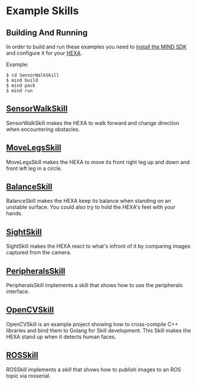 # Example Skills

## Building And Running 
In order to build and run these examples you need to [install the MIND SDK](https://www.vincross.com/developer/introduction/getting-started/macos-&-linux)
and configure it for your [HEXA](https://www.vincross.com/hexa).

Example:
```
$ cd SensorWalkSkill
$ mind build
$ mind pack
$ mind run
``` 

## [SensorWalkSkill](SensorWalkSkill)
SensorWalkSkill makes the HEXA to walk forward and change direction when encountering obstacles.

## [MoveLegsSkill](MoveLegsSkill)
MoveLegsSkill makes the HEXA to move its front right leg up and down and front left leg in a circle.

## [BalanceSkill](BalanceSkill)
BalanceSkill makes the HEXA keep its balance when standing on an unstable
surface. You could also try to hold the HEXA's feet with your hands. 

## [SightSkill](SightSkill)
SightSkill makes the HEXA react to what's infront of it by comparing images captured from the camera.

## [PeripheralsSkill](PeripheralsSkill)
PeripheralsSkill implements a skill that shows how to use the peripherals interface.

## [OpenCVSkill](OpenCVSkill)
OpenCVSkill is an example project showing how to cross-compile C++ libraries and bind them to Golang for Skill development. 
This Skill makes the HEXA stand up when it detects human faces.

## [ROSSkill](ROSSkill)
ROSSkill implements a *skill* that shows how to publish images to an ROS topic via rosserial.

